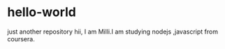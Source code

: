 # hello-world
just another repository
hii,
I am Milli.I am studying nodejs ,javascript from coursera.
